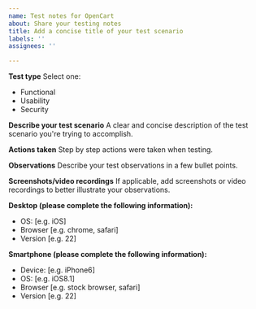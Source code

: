 ```yaml
---
name: Test notes for OpenCart
about: Share your testing notes
title: Add a concise title of your test scenario
labels: ''
assignees: ''

---
```


**Test type**
Select one:
- Functional
- Usability
- Security

**Describe your test scenario**
A clear and concise description of the test scenario you're trying to accomplish.

**Actions taken**
Step by step actions were taken when testing.

**Observations**
Describe your test observations in a few bullet points.

**Screenshots/video recordings**
If applicable, add screenshots or video recordings to better illustrate your observations.

**Desktop (please complete the following information):**
 - OS: [e.g. iOS]
 - Browser [e.g. chrome, safari]
 - Version [e.g. 22]

**Smartphone (please complete the following information):**
 - Device: [e.g. iPhone6]
 - OS: [e.g. iOS8.1]
 - Browser [e.g. stock browser, safari]
 - Version [e.g. 22]
